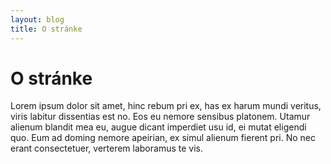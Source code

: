 ```yaml
---
layout: blog
title: O stránke
---
```


# O stránke

Lorem ipsum dolor sit amet, hinc rebum pri ex, has ex harum mundi veritus, viris labitur dissentias est no. Eos eu nemore sensibus platonem. Utamur alienum blandit mea eu, augue dicant imperdiet usu id, ei mutat eligendi quo. Eum ad doming nemore apeirian, ex simul alienum fierent pri. No nec erant consectetuer, verterem laboramus te vis.